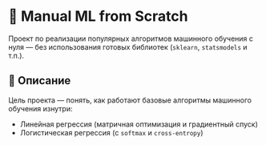 # 🧠 Manual ML from Scratch

Проект по реализации популярных алгоритмов машинного обучения с нуля — без использования готовых библиотек (`sklearn`, `statsmodels` и т.п.).

## 🌸 Описание
Цель проекта — понять, как работают базовые алгоритмы машинного обучения изнутри:
- Линейная регрессия (матричная оптимизация и градиентный спуск)
- Логистическая регрессия (с `softmax` и `cross-entropy`)
